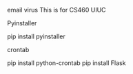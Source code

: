 email virus
This is for CS460 UIUC


Pyinstaller

pip install pyinstaller

crontab
	
pip install python-crontab
pip install Flask
